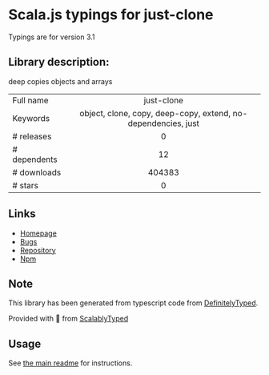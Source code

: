 
# Scala.js typings for just-clone

Typings are for version 3.1

## Library description:
deep copies objects and arrays

|                    |                 |
| ------------------ | :-------------: |
| Full name          | just-clone |
| Keywords           | object, clone, copy, deep-copy, extend, no-dependencies, just |
| # releases         | 0 |
| # dependents       | 12 |
| # downloads        | 404383 |
| # stars            | 0 |

## Links
- [Homepage](https://github.com/angus-c/just#readme)
- [Bugs](https://github.com/angus-c/just/issues)
- [Repository](https://github.com/angus-c/just)
- [Npm](https://www.npmjs.com/package/just-clone)
    


## Note
This library has been generated from typescript code from [DefinitelyTyped](https://definitelytyped.org).

Provided with :purple_heart: from [ScalablyTyped](https://github.com/oyvindberg/ScalablyTyped)

## Usage
See [the main readme](../../readme.md) for instructions.


